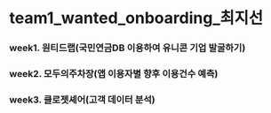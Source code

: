 # team1_wanted_onboarding_최지선

### week1. 원티드랩(국민연금DB 이용하여 유니콘 기업 발굴하기)

### week2. 모두의주차장(앱 이용자별 향후 이용건수 예측)

### week3. 클로젯셰어(고객 데이터 분석)
